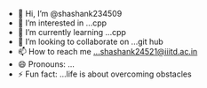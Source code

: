 - 👋 Hi, I’m @shashank234509
- 👀 I’m interested in ...cpp
- 🌱 I’m currently learning ...cpp
- 💞️ I’m looking to collaborate on ...git hub
- 📫 How to reach me ...shashank24521@iiitd.ac.in
- 😄 Pronouns: ...
- ⚡ Fun fact: ...life is about overcoming obstacles

<!---
shashank234509/shashank234509 is a ✨ special ✨ repository because its `README.md` (this file) appears on your GitHub profile.
You can click the Preview link to take a look at your changes.
--->

